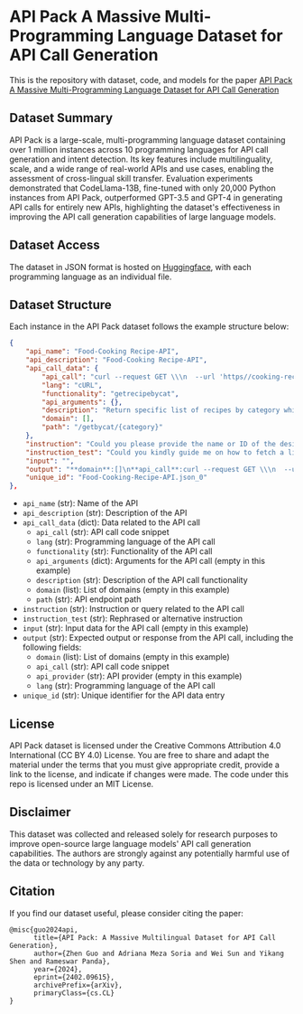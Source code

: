 # API Pack A Massive Multi-Programming Language Dataset for API Call Generation

This is the repository with dataset, code, and models for the paper [API Pack A Massive Multi-Programming Language Dataset for API Call Generation](https://github.com/zguo0525/API-Pack)

## Dataset Summary

API Pack is a large-scale, multi-programming language dataset containing over 1 million instances across 10 programming languages for API call generation and intent detection. Its key features include multilinguality, scale, and a wide range of real-world APIs and use cases, enabling the assessment of cross-lingual skill transfer. Evaluation experiments demonstrated that CodeLlama-13B, fine-tuned with only 20,000 Python instances from API Pack, outperformed GPT-3.5 and GPT-4 in generating API calls for entirely new APIs, highlighting the dataset's effectiveness in improving the API call generation capabilities of large language models.

## Dataset Access

The dataset in JSON format is hosted on [Huggingface](https://huggingface.co/datasets/zguo0525/API-Pack), with each programming language as an individual file.

## Dataset Structure

Each instance in the API Pack dataset follows the example structure below:

```json
{
    "api_name": "Food-Cooking Recipe-API",
    "api_description": "Food-Cooking Recipe-API",
    "api_call_data": {
        "api_call": "curl --request GET \\\n  --url 'https//cooking-recipe2.p.rapidapi.com/getbycat/%7Bcategory%7D?category=SOME_STRING_VALUE' \\\n  --header 'X-RapidAPI-Host: SOME_STRING_VALUE' \\\n  --header 'X-RapidAPI-Key: SOME_STRING_VALUE'",
        "lang": "cURL",
        "functionality": "getrecipebycat",
        "api_arguments": {},
        "description": "Return specific list of recipes by category which will be pass",
        "domain": [],
        "path": "/getbycat/{category}"
    },
    "instruction": "Could you please provide the name or ID of the desired category to get a list of applicable recipes?",
    "instruction_test": "Could you kindly guide me on how to fetch a list of recipes within a specific category using the Food-Cooking Recipe-API?",
    "input": "",
    "output": "**domain**:[]\n**api_call**:curl --request GET \\\n  --url 'https//cooking-recipe2.p.rapidapi.com/getbycat/%7Bcategory%7D?category=SOME_STRING_VALUE' \\\n  --header 'X-RapidAPI-Host: SOME_STRING_VALUE' \\\n  --header 'X-RapidAPI-Key: SOME_STRING_VALUE'\n**api_provider**:\n**lang**:cURL",
    "unique_id": "Food-Cooking-Recipe-API.json_0"
},
```

- `api_name` (str): Name of the API
- `api_description` (str): Description of the API
- `api_call_data` (dict): Data related to the API call
  - `api_call` (str): API call code snippet
  - `lang` (str): Programming language of the API call
  - `functionality` (str): Functionality of the API call
  - `api_arguments` (dict): Arguments for the API call (empty in this example)
  - `description` (str): Description of the API call functionality
  - `domain` (list): List of domains (empty in this example)
  - `path` (str): API endpoint path
- `instruction` (str): Instruction or query related to the API call
- `instruction_test` (str): Rephrased or alternative instruction
- `input` (str): Input data for the API call (empty in this example)
- `output` (str): Expected output or response from the API call, including the following fields:
  - `domain` (list): List of domains (empty in this example)
  - `api_call` (str): API call code snippet
  - `api_provider` (str): API provider (empty in this example)
  - `lang` (str): Programming language of the API call
- `unique_id` (str): Unique identifier for the API data entry

## License

API Pack dataset is licensed under the Creative Commons Attribution 4.0 International (CC BY 4.0) License. You are free to share and adapt the material under the terms that you must give appropriate credit, provide a link to the license, and indicate if changes were made.
The code under this repo is licensed under an MIT License.

## Disclaimer

This dataset was collected and released solely for research purposes to improve open-source large language models' API call generation capabilities. The authors are strongly against any potentially harmful use of the data or technology by any party.

## Citation

If you find our dataset useful, please consider citing the paper:

```
@misc{guo2024api,
      title={API Pack: A Massive Multilingual Dataset for API Call Generation}, 
      author={Zhen Guo and Adriana Meza Soria and Wei Sun and Yikang Shen and Rameswar Panda},
      year={2024},
      eprint={2402.09615},
      archivePrefix={arXiv},
      primaryClass={cs.CL}
}
```
